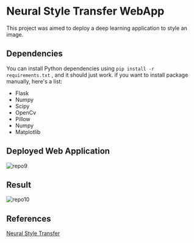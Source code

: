 # Neural Style Transfer WebApp

This project was aimed to deploy a deep learning application to style an image.


## Dependencies

You can install Python dependencies using ``` pip install -r requirements.txt ``` , and it should just work. if you want to install package manually, here's a list:

 - Flask 
 - Numpy
 - Scipy
 - OpenCv
 - Pillow
 - Numpy
 - Matplotlib


## Deployed Web Application

![repo9](https://user-images.githubusercontent.com/64823050/129597088-9a005314-1101-43cb-83e2-dcbb0886b23d.jpg)



## Result

![repo10](https://user-images.githubusercontent.com/64823050/129594939-c8959a58-1d2d-4307-b2ab-ab3351cc3030.jpg)


## References

[Neural Style Transfer](https://towardsdatascience.com/building-deploying-a-neural-style-transfer-app-with-pre-trained-models-661bbefc74cd?gi=ecc2d30d0c96)

